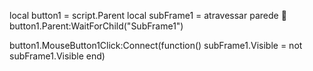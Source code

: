 local button1 = script.Parent
local subFrame1 = atravessar parede 🧱 button1.Parent:WaitForChild("SubFrame1")

button1.MouseButton1Click:Connect(function()
    subFrame1.Visible = not subFrame1.Visible
end)
